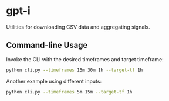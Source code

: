 # gpt-i

Utilities for downloading CSV data and aggregating signals.

## Command-line Usage

Invoke the CLI with the desired timeframes and target timeframe:

```bash
python cli.py --timeframes 15m 30m 1h --target-tf 1h
```

Another example using different inputs:

```bash
python cli.py --timeframes 5m 15m --target-tf 1h
```
